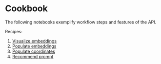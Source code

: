 # Cookbook

The following notebooks exemplify workflow steps and features of the API.

Recipes:

1. [Visualize embeddings](./explore_embeddings.ipynb)
2. [Populate embeddings](./populate_embeddings.ipynb)
3. [Populate coordinates](./populate_coordinates.ipynb)
4. [Recommend prompt](./recommend_prompt.ipynb)
